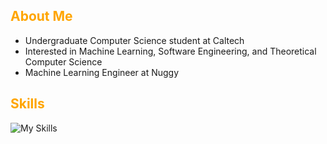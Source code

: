 ## <span style="color: orange;">About Me</span>
- Undergraduate Computer Science student at Caltech
- Interested in Machine Learning, Software Engineering, and Theoretical Computer Science
- Machine Learning Engineer at Nuggy

## <span style="color: orange;">Skills</span>
![My Skills](https://skillicons.dev/icons?i=python,r,java,js,c,cpp,html,css)


